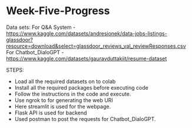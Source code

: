 # Week-Five-Progress
Data sets:
For Q&A System - https://www.kaggle.com/datasets/andresionek/data-jobs-listings-glassdoor?resource=download&select=glassdoor_reviews_val_reviewResponses.csv
For Chatbot_DialoGPT - https://www.kaggle.com/datasets/gauravduttakiit/resume-dataset

STEPS:
- Load all the required datasets on to colab
- Install all the required packages before executing code
- Follow the instructions in the code and execute.
- Use ngrok to for generating the web URI
- Here streamlit is used for the webpage.
- Flask API is used for backend
- Used postman to post the requests for Chatbot_DialoGPT.

